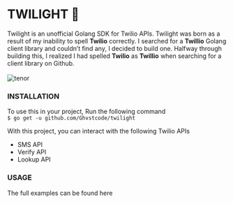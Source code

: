 # TWILIGHT 🦅 
Twilight is an unofficial Golang SDK for Twilio APIs. Twilight was born as a result of my inability to spell **Twilio** correctly. I searched for a **Twillio** Golang client library and couldn’t find any, I decided to build one. Halfway through building this, I realized I had spelled **Twilio** as **Twillio** when searching for a client library on Github.<br>
<br>![tenor](https://user-images.githubusercontent.com/46195831/106745073-e9a7b180-6620-11eb-99a7-cf50694f2d63.gif)


### INSTALLATION
To use this in your project, Run the following command <br>
``$ go get -u github.com/Ghvstcode/twilight`` <br>

With this project, you can interact with the following Twilio APIs <br>
 * SMS API
 * Verify API
 * Lookup API

### USAGE
The full examples can be found here

